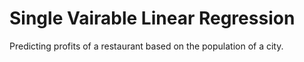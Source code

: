 # Single Vairable Linear Regression
Predicting profits of a restaurant based on the population of a city.
